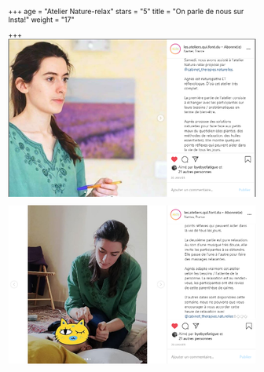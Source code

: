 +++
age = "Atelier Nature-relax"
stars = "5"
title = "On parle de nous sur Insta!"
weight = "17"

+++
![](/insta.PNG)

![](/instaatelier.PNG)
